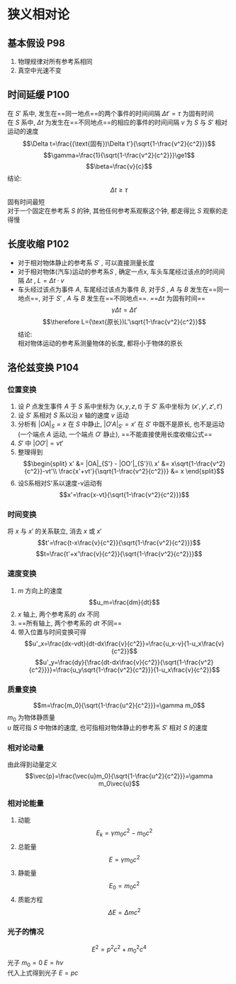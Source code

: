 # 狭义相对论
## 基本假设 P98
1. 物理规律对所有参考系相同
2. 真空中光速不变
## 时间延缓 P100
在 $S'$ 系中, 发生在==同一地点==的两个事件的时间间隔 $\Delta t' = \tau$ 为固有时间  
在 $S$ 系中, $\Delta t$ 为发生在==不同地点==的相应的事件的时间间隔
$v$ 为 $S$ 与 $S'$ 相对运动的速度
$$\Delta t=\frac{(\text{固有})\Delta t'}{\sqrt{1-\frac{v^2}{c^2}}}$$
$$\gamma=\frac{1}{\sqrt{1-\frac{v^2}{c^2}}}\ge1$$
$$\beta=\frac{v}{c}$$
结论:
$$\Delta t\ge\tau$$
固有时间最短  
对于一个固定在参考系 $S$ 的钟, 其他任何参考系观察这个钟, 都走得比 $S$ 观察的走得慢
## 长度收缩 P102
* 对于相对物体静止的参考系 $S'$ , 可以直接测量长度
* 对于相对物体(汽车)运动的参考系$S$ , 确定一点x, 车头车尾经过该点的时间间隔 $\Delta t$ , $L = \Delta t\cdot v$
* 车头经过该点为事件 $A$, 车尾经过该点为事件 $B$, 对于$S$ , $A$ 与 $B$ 发生在==同一地点==, 对于 $S'$ , $A$ 与 $B$ 发生在==不同地点==. ==$\Delta t$ 为固有时间==
$$\gamma\Delta t=\Delta t'$$
$$\therefore L=(\text{原长})L'\sqrt{1-\frac{v^2}{c^2}}$$
结论:  
相对物体运动的参考系测量物体的长度, 都将小于物体的原长
## 洛伦兹变换 P104
### 位置变换
1. 设 $P$ 点发生事件 $A$ 于 $S$ 系中坐标为 $(x,y,z,t)$ 于 $S'$ 系中坐标为 $(x',y',z',t')$
2. 设 $S'$ 系相对 $S$ 系以沿 $x$ 轴的速度 $v$ 运动
3. 分析有 $|OA|_S=x$ 在 $S$ 中静止, $|O'A|_{S'}=x'$ 在 $S'$ 中既不是原长, 也不是运动(一个端点 $A$ 运动, 一个端点 $O'$ 静止), ==不能直接使用长度收缩公式==
4. $S'$ 中 $|OO'|=vt'$
5. 整理得到
$$\begin{split}
x' &= |OA|_{S'} - |OO'|_{S'}\\
x' &= x\sqrt{1-\frac{v^2}{c^2}}-vt'\\
\frac{x'+vt'}{\sqrt{1-\frac{v^2}{c^2}}} &= x
\end{split}$$ 
6. 设S系相对S'系以速度-v运动有
$$x'=\frac{x-vt}{\sqrt{1-\frac{v^2}{c^2}}}$$
### 时间变换
将 $x$ 与 $x'$ 的关系联立, 消去 $x$ 或 $x'$
$$t'=\frac{t-x\frac{v}{c^2}}{\sqrt{1-\frac{v^2}{c^2}}}$$
$$t=\frac{t'+x'\frac{v}{c^2}}{\sqrt{1-\frac{v^2}{c^2}}}$$
### 速度变换
1. $m$ 方向上的速度
$$u_m=\frac{dm}{dt}$$
2. $x$ 轴上, 两个参考系的 $dx$ 不同
3. ==所有轴上, 两个参考系的 $dt$ 不同==
4. 带入位置与时间变换可得
$$u'_x=\frac{dx-vdt}{dt-dx\frac{v}{c^2}}=\frac{u_x-v}{1-u_x\frac{v}{c^2}}$$
$$u'_y=\frac{dy}{\frac{dt-dx\frac{v}{c^2}}{\sqrt{1-\frac{v^2}{c^2}}}}=\frac{u_y\sqrt{1-\frac{v^2}{c^2}}}{1-u_x\frac{v}{c^2}}$$
### 质量变换
$$m=\frac{m_0}{\sqrt{1-\frac{u^2}{c^2}}}=\gamma m_0$$
$m_0$ 为物体静质量  
$u$ 既可指 $S$ 中物体的速度, 也可指相对物体静止的参考系 $S'$ 相对 $S$ 的速度
### 相对论动量
由此得到动量定义
$$\vec{p}=\frac{\vec{u}m_0}{\sqrt{1-\frac{u^2}{c^2}}}=\gamma m_0\vec{u}$$
### 相对论能量
1. 动能
$$E_k=\gamma m_0c^2-m_0c^2$$
2. 总能量
$$E=\gamma m_0c^2$$
3. 静能量
$$E_0=m_0c^2$$
4. 质能方程
$$\Delta E=\Delta mc^2$$
### 光子的情况
$$E^2=p^2c^2+m_0^2c^4$$
光子 $m_0=0\;E=h\nu$  
代入上式得到光子 $E=pc$  